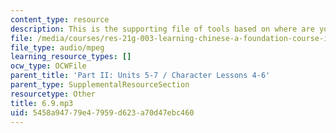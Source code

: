 ```yaml
---
content_type: resource
description: This is the supporting file of tools based on where are you from.
file: /media/courses/res-21g-003-learning-chinese-a-foundation-course-in-mandarin-spring-2011/5458a94779e47959d623a70d47ebc460_6.9.mp3
file_type: audio/mpeg
learning_resource_types: []
ocw_type: OCWFile
parent_title: 'Part II: Units 5-7 / Character Lessons 4-6'
parent_type: SupplementalResourceSection
resourcetype: Other
title: 6.9.mp3
uid: 5458a947-79e4-7959-d623-a70d47ebc460
---
```

